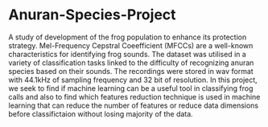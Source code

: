 # Anuran-Species-Project


A study of development of the frog population to enhance its protection strategy. Mel-Frequency Cepstral Coeefficient (MFCCs) are a well-known characteristics for identifying frog sounds. The dataset was utilised in a variety of classification tasks linked to the difficulty of recognizing anuran species based on their sounds. The recordings were stored in wav format with 44.1kHz of sampling frequency and 32 bit of resolution. In this project, we seek to find if machine learning can be a useful tool in classifying frog calls and also to find which features reduction technique is used in machine learning that can reduce the number of features or reduce data dimensions before classifictaion without losing majority of the data.
